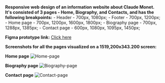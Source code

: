 **Responsive web design of an information website about Claude Monet. It's consisted of 3 pages - Home, Biography, and Contacts, and has the following breakpoints:**
    - Header - 700px, 1080px;
    - Footer - 700px, 1200px;
  	- Home page - 700px, 1200px, 1600px, 1800px;
    - Biography page - 700px, 1288px, 1385px;
    - Contact page - 600px, 1080px, 1095px, 1450px;
    

**Figma prototype link:** [Click here](https://www.figma.com/proto/tfYdZDJ33rtL9CJBhuWImP/Claude-Monet?node-id=2%3A21&scaling=min-zoom&page-id=0%3A1&starting-point-node-id=2%3A21)

**Screenshots for all the pages visualized on a 1519,200x343.200 screen:**

**Home page**
![Home-page](https://user-images.githubusercontent.com/66736887/190917992-11257b14-e5a8-4e26-90e7-3a7369cde1e5.png)

**Biography page**
![Biography-page](https://user-images.githubusercontent.com/66736887/190918044-34c4e0ca-f73d-4d9c-a7c4-202df466b253.png)

**Contact page**
![Contact-page](https://user-images.githubusercontent.com/66736887/190918090-db173ca4-6d4d-4b34-a086-bb9857bb4ea2.png)

